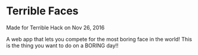 # Terrible Faces

Made for Terrible Hack on Nov 26, 2016

A web app that lets you compete for the most boring face in the world!
This is the thing you want to do on a BORING day!!
